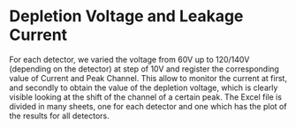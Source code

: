 # Depletion Voltage and Leakage Current 
For each detector, we varied the voltage from 60V up to 120/140V (depending on the detector) at step of 10V and register the corresponding value of Current and Peak Channel. 
This allow to monitor the current at first, and secondly to obtain the value of the depletion voltage, which is clearly visible looking at the shift of the channel of a certain peak.
The Excel file is divided in many sheets, one for each detector and one which has the plot of the results for all detectors.
